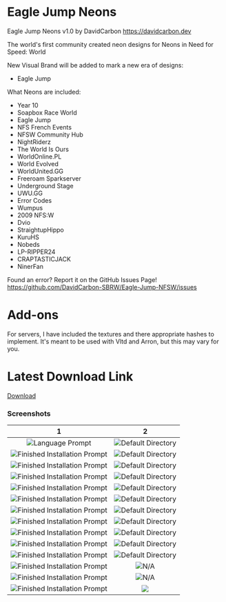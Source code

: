 # Eagle Jump Neons

Eagle Jump Neons v1.0
by DavidCarbon
https://davidcarbon.dev

The world's first community created neon designs for Neons in Need for Speed: World

New Visual Brand will be added to mark a new era of designs:
- Eagle Jump

What Neons are included:
- Year 10
- Soapbox Race World
- Eagle Jump
- NFS French Events
- NFSW Community Hub
- NightRiderz
- The World Is Ours
- WorldOnline.PL
- World Evolved
- WorldUnited.GG
- Freeroam Sparkserver
- Underground Stage
- UWU.GG
- Error Codes
- Wumpus
- 2009 NFS:W
- Dvio
- StraightupHippo
- KuruHS
- Nobeds
- LP-RIPPER24
- CRAPTASTICJACK
- NinerFan

Found an error? Report it on the GitHub Issues Page!
https://github.com/DavidCarbon-SBRW/Eagle-Jump-NFSW/issues

# Add-ons

For servers, I have included the textures and there appropriate hashes to implement. It's meant to be used with Vltd and Arron, but this may vary for you.

# Latest Download Link

[Download](https://github.com/1DavidCarbon/Eagle-Jump-NFSW/archive/master.zip)

### Screenshots
1             |  2
:-------------------------:|:-------------------------:
![Language Prompt](https://rawcdn.githack.com/1DavidCarbon/Eagle-Jump-NFSW/master/.github/Images/store.jpg) | ![Default Directory](https://rawcdn.githack.com/1DavidCarbon/Eagle-Jump-NFSW/master/.github/Images/nfsw071.jpg)
![Finished Installation Prompt](https://rawcdn.githack.com/1DavidCarbon/Eagle-Jump-NFSW/master/.github/Images/nfsw072.jpg) | ![Default Directory](https://rawcdn.githack.com/1DavidCarbon/Eagle-Jump-NFSW/master/.github/Images/nfsw073.jpg)
![Finished Installation Prompt](https://rawcdn.githack.com/1DavidCarbon/Eagle-Jump-NFSW/master/.github/Images/nfsw074.jpg) | ![Default Directory](https://rawcdn.githack.com/1DavidCarbon/Eagle-Jump-NFSW/master/.github/Images/nfsw075.jpg)
![Finished Installation Prompt](https://rawcdn.githack.com/1DavidCarbon/Eagle-Jump-NFSW/master/.github/Images/nfsw076.jpg) | ![Default Directory](https://rawcdn.githack.com/1DavidCarbon/Eagle-Jump-NFSW/master/.github/Images/nfsw077.jpg)
![Finished Installation Prompt](https://rawcdn.githack.com/1DavidCarbon/Eagle-Jump-NFSW/master/.github/Images/nfsw078.jpg) | ![Default Directory](https://rawcdn.githack.com/1DavidCarbon/Eagle-Jump-NFSW/master/.github/Images/nfsw079.jpg)
![Finished Installation Prompt](https://rawcdn.githack.com/1DavidCarbon/Eagle-Jump-NFSW/master/.github/Images/nfsw080.jpg) | ![Default Directory](https://rawcdn.githack.com/1DavidCarbon/Eagle-Jump-NFSW/master/.github/Images/nfsw081.jpg)
![Finished Installation Prompt](https://rawcdn.githack.com/1DavidCarbon/Eagle-Jump-NFSW/master/.github/Images/nfsw082.jpg) | ![Default Directory](https://rawcdn.githack.com/1DavidCarbon/Eagle-Jump-NFSW/master/.github/Images/nfsw083.jpg)
![Finished Installation Prompt](https://rawcdn.githack.com/1DavidCarbon/Eagle-Jump-NFSW/master/.github/Images/nfsw084.jpg) | ![Default Directory](https://rawcdn.githack.com/1DavidCarbon/Eagle-Jump-NFSW/master/.github/Images/nfsw085.jpg)
![Finished Installation Prompt](https://rawcdn.githack.com/1DavidCarbon/Eagle-Jump-NFSW/master/.github/Images/nfsw158.jpg) | ![Default Directory](https://rawcdn.githack.com/1DavidCarbon/Eagle-Jump-NFSW/master/.github/Images/nfsw159.jpg)
![Finished Installation Prompt](https://rawcdn.githack.com/1DavidCarbon/Eagle-Jump-NFSW/master/.github/Images/nfsw160.jpg) | ![Default Directory](https://rawcdn.githack.com/1DavidCarbon/Eagle-Jump-NFSW/master/.github/Images/nfsw161.jpg)
![Finished Installation Prompt](https://rawcdn.githack.com/1DavidCarbon/Eagle-Jump-NFSW/master/.github/Images/nfsw162.jpg) | ![Default Directory](https://rawcdn.githack.com/1DavidCarbon/Eagle-Jump-NFSW/master/.github/Images/nfsw163.jpg)
![Finished Installation Prompt](https://rawcdn.githack.com/1DavidCarbon/Eagle-Jump-NFSW/master/.github/Images/nfsw164.jpg) | ![N/A](https://rawcdn.githack.com/1DavidCarbon/Eagle-Jump-NFSW/master/.github/Images/nfsw167.jpg)
![Finished Installation Prompt](https://rawcdn.githack.com/1DavidCarbon/Eagle-Jump-NFSW/master/.github/Images/nfsw168.jpg) | ![N/A](https://rawcdn.githack.com/1DavidCarbon/Eagle-Jump-NFSW/master/.github/Images/nfsw169.jpg)
![Finished Installation Prompt](https://rawcdn.githack.com/1DavidCarbon/Eagle-Jump-NFSW/master/.github/Images/nfsw170.jpg) | ![](https://rawcdn.githack.com/1DavidCarbon/Eagle-Jump-NFSW/master/.github/Images/nfsw183.jpg)


